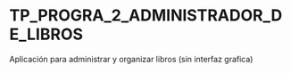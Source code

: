 # TP_PROGRA_2_ADMINISTRADOR_DE_LIBROS
Aplicación para administrar y organizar libros (sin interfaz grafica)

